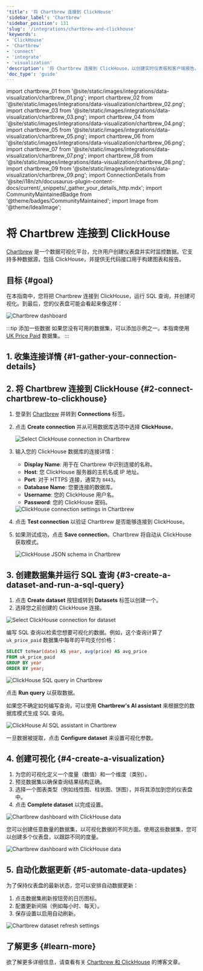 ```yaml
---
'title': '将 Chartbrew 连接到 ClickHouse'
'sidebar_label': 'Chartbrew'
'sidebar_position': 131
'slug': '/integrations/chartbrew-and-clickhouse'
'keywords':
- 'ClickHouse'
- 'Chartbrew'
- 'connect'
- 'integrate'
- 'visualization'
'description': '将 Chartbrew 连接到 ClickHouse，以创建实时仪表板和客户端报告。'
'doc_type': 'guide'
---
```


import chartbrew_01 from '@site/static/images/integrations/data-visualization/chartbrew_01.png';
import chartbrew_02 from '@site/static/images/integrations/data-visualization/chartbrew_02.png';
import chartbrew_03 from '@site/static/images/integrations/data-visualization/chartbrew_03.png';
import chartbrew_04 from '@site/static/images/integrations/data-visualization/chartbrew_04.png';
import chartbrew_05 from '@site/static/images/integrations/data-visualization/chartbrew_05.png';
import chartbrew_06 from '@site/static/images/integrations/data-visualization/chartbrew_06.png';
import chartbrew_07 from '@site/static/images/integrations/data-visualization/chartbrew_07.png';
import chartbrew_08 from '@site/static/images/integrations/data-visualization/chartbrew_08.png';
import chartbrew_09 from '@site/static/images/integrations/data-visualization/chartbrew_09.png';
import ConnectionDetails from '@site/i18n/zh/docusaurus-plugin-content-docs/current/_snippets/_gather_your_details_http.mdx';
import CommunityMaintainedBadge from '@theme/badges/CommunityMaintained';
import Image from '@theme/IdealImage';


# 将 Chartbrew 连接到 ClickHouse

<CommunityMaintainedBadge/>

[Chartbrew](https://chartbrew.com) 是一个数据可视化平台，允许用户创建仪表盘并实时监控数据。它支持多种数据源，包括 ClickHouse，并提供无代码接口用于构建图表和报告。

## 目标 {#goal}

在本指南中，您将把 Chartbrew 连接到 ClickHouse，运行 SQL 查询，并创建可视化。到最后，您的仪表盘可能会看起来像这样：

<Image img={chartbrew_01} size="lg" alt="Chartbrew dashboard" />

:::tip 添加一些数据
如果您没有可用的数据集，可以添加示例之一。本指南使用 [UK Price Paid](/getting-started/example-datasets/uk-price-paid.md) 数据集。
:::

## 1. 收集连接详情 {#1-gather-your-connection-details}

<ConnectionDetails />

## 2. 将 Chartbrew 连接到 ClickHouse {#2-connect-chartbrew-to-clickhouse}

1. 登录到 [Chartbrew](https://chartbrew.com/login) 并转到 **Connections** 标签。
2. 点击 **Create connection** 并从可用数据库选项中选择 **ClickHouse**。

   <Image img={chartbrew_02} size="lg" alt="Select ClickHouse connection in Chartbrew" />

3. 输入您的 ClickHouse 数据库的连接详情：

   - **Display Name**: 用于在 Chartbrew 中识别连接的名称。
   - **Host**: 您 ClickHouse 服务器的主机名或 IP 地址。
   - **Port**: 对于 HTTPS 连接，通常为 `8443`。
   - **Database Name**: 您要连接的数据库。
   - **Username**: 您的 ClickHouse 用户名。
   - **Password**: 您的 ClickHouse 密码。

   <Image img={chartbrew_03} size="lg" alt="ClickHouse connection settings in Chartbrew" />

4. 点击 **Test connection** 以验证 Chartbrew 是否能够连接到 ClickHouse。
5. 如果测试成功，点击 **Save connection**。Chartbrew 将自动从 ClickHouse 获取模式。

   <Image img={chartbrew_04} size="lg" alt="ClickHouse JSON schema in Chartbrew" />

## 3. 创建数据集并运行 SQL 查询 {#3-create-a-dataset-and-run-a-sql-query}

  1. 点击 **Create dataset** 按钮或转到 **Datasets** 标签以创建一个。
  2. 选择您之前创建的 ClickHouse 连接。

  <Image img={chartbrew_05} size="lg" alt="Select ClickHouse connection for dataset" />

  编写 SQL 查询以检索您想要可视化的数据。例如，这个查询计算了 `uk_price_paid` 数据集中每年的平均支付价格：

```sql
SELECT toYear(date) AS year, avg(price) AS avg_price
FROM uk_price_paid
GROUP BY year
ORDER BY year;
```

  <Image img={chartbrew_07} size="lg" alt="ClickHouse SQL query in Chartbrew" />

  点击 **Run query** 以获取数据。

  如果您不确定如何编写查询，可以使用 **Chartbrew's AI assistant** 来根据您的数据库模式生成 SQL 查询。

<Image img={chartbrew_06} size="lg" alt="ClickHouse AI SQL assistant in Chartbrew" />

一旦数据被提取，点击 **Configure dataset** 来设置可视化参数。

## 4. 创建可视化 {#4-create-a-visualization}

  1. 为您的可视化定义一个度量（数值）和一个维度（类别）。
  2. 预览数据集以确保查询结果结构正确。
  3. 选择一个图表类型（例如线性图、柱状图、饼图），并将其添加到您的仪表盘中。
  4. 点击 **Complete dataset** 以完成设置。

  <Image img={chartbrew_08} size="lg" alt="Chartbrew dashboard with ClickHouse data" />

  您可以创建任意数量的数据集，以可视化数据的不同方面。使用这些数据集，您可以创建多个仪表盘，以跟踪不同的度量。

  <Image img={chartbrew_01} size="lg" alt="Chartbrew dashboard with ClickHouse data" />

## 5. 自动化数据更新 {#5-automate-data-updates}

  为了保持仪表盘的最新状态，您可以安排自动数据更新：

  1. 点击数据集刷新按钮旁的日历图标。
  2. 配置更新间隔（例如每小时、每天）。
  3. 保存设置以启用自动刷新。

  <Image img={chartbrew_09} size="lg" alt="Chartbrew dataset refresh settings" />

## 了解更多 {#learn-more}

欲了解更多详细信息，请查看有关 [Chartbrew 和 ClickHouse](https://chartbrew.com/blog/visualizing-clickhouse-data-with-chartbrew-a-step-by-step-guide/) 的博客文章。
